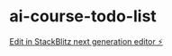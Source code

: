 # ai-course-todo-list

[Edit in StackBlitz next generation editor ⚡️](https://stackblitz.com/~/github.com/donvito/ai-course-todo-list)
